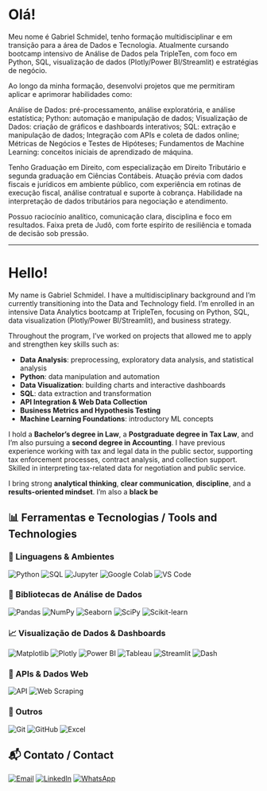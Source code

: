 # Olá!

Meu nome é Gabriel Schmidel, tenho formação multidisciplinar e em transição para a área de Dados e Tecnologia. Atualmente cursando bootcamp intensivo de Análise de Dados pela TripleTen, com foco em Python, SQL, visualização de dados (Plotly/Power BI/Streamlit) e estratégias de negócio.

Ao longo da minha formação, desenvolvi projetos que me permitiram aplicar e aprimorar habilidades como:

Análise de Dados: pré-processamento, análise exploratória, e análise estatística;
Python: automação e manipulação de dados;
Visualização de Dados: criação de gráficos e dashboards interativos;
SQL: extração e manipulação de dados;
Integração com APIs e coleta de dados online;
Métricas de Negócios e Testes de Hipóteses;
Fundamentos de Machine Learning: conceitos iniciais de aprendizado de máquina.

Tenho Graduação em Direito, com especialização em Direito Tributário e segunda graduação em Ciências Contábeis. Atuação prévia com dados fiscais e jurídicos em ambiente público, com experiência em rotinas de execução fiscal, análise contratual e suporte à cobrança. Habilidade na interpretação de dados tributários para negociação e atendimento.

Possuo raciocínio analítico, comunicação clara, disciplina e foco em resultados. Faixa preta de Judô, com forte espírito de resiliência e tomada de decisão sob pressão.

_________________________________________________________________________________________________________________________________________________________________________________________________
# Hello!

My name is Gabriel Schmidel. I have a multidisciplinary background and I’m currently transitioning into the Data and Technology field. I’m enrolled in an intensive Data Analytics bootcamp at TripleTen, focusing on Python, SQL, data visualization (Plotly/Power BI/Streamlit), and business strategy.

Throughout the program, I’ve worked on projects that allowed me to apply and strengthen key skills such as:

- **Data Analysis**: preprocessing, exploratory data analysis, and statistical analysis  
- **Python**: data manipulation and automation  
- **Data Visualization**: building charts and interactive dashboards  
- **SQL**: data extraction and transformation  
- **API Integration & Web Data Collection**  
- **Business Metrics and Hypothesis Testing**  
- **Machine Learning Foundations**: introductory ML concepts  

I hold a **Bachelor’s degree in Law**, a **Postgraduate degree in Tax Law**, and I’m also pursuing a **second degree in Accounting**. I have previous experience working with tax and legal data in the public sector, supporting tax enforcement processes, contract analysis, and collection support. Skilled in interpreting tax-related data for negotiation and public service.

I bring strong **analytical thinking**, **clear communication**, **discipline**, and a **results-oriented mindset**. I’m also a **black be**


## 📊 Ferramentas e Tecnologias / Tools and Technologies

### 🐍 Linguagens & Ambientes
![Python](https://img.shields.io/badge/Python-3776AB?style=for-the-badge&logo=python&logoColor=white)
![SQL](https://img.shields.io/badge/SQL-003B57?style=for-the-badge&logo=postgresql&logoColor=white)
![Jupyter](https://img.shields.io/badge/Jupyter-F37626?style=for-the-badge&logo=jupyter&logoColor=white)
![Google Colab](https://img.shields.io/badge/Google_Colab-F9AB00?style=for-the-badge&logo=google-colab&logoColor=white)
![VS Code](https://img.shields.io/badge/VS%20Code-007ACC?style=for-the-badge&logo=visual-studio-code&logoColor=white)

### 🧪 Bibliotecas de Análise de Dados
![Pandas](https://img.shields.io/badge/Pandas-150458?style=for-the-badge&logo=pandas&logoColor=white)
![NumPy](https://img.shields.io/badge/NumPy-013243?style=for-the-badge&logo=numpy&logoColor=white)
![Seaborn](https://img.shields.io/badge/Seaborn-3776AB?style=for-the-badge&logo=python&logoColor=white)
![SciPy](https://img.shields.io/badge/SciPy-8CAAE6?style=for-the-badge&logo=scipy&logoColor=white)
![Scikit-learn](https://img.shields.io/badge/Scikit--learn-F7931E?style=for-the-badge&logo=scikitlearn&logoColor=white)

### 📈 Visualização de Dados & Dashboards
![Matplotlib](https://img.shields.io/badge/Matplotlib-11557C?style=for-the-badge&logo=python&logoColor=white)
![Plotly](https://img.shields.io/badge/Plotly-3F4F75?style=for-the-badge&logo=plotly&logoColor=white)
![Power BI](https://img.shields.io/badge/Power_BI-F2C811?style=for-the-badge&logo=powerbi&logoColor=black)
![Tableau](https://img.shields.io/badge/Tableau-E97627?style=for-the-badge&logo=tableau&logoColor=white)
![Streamlit](https://img.shields.io/badge/Streamlit-FF4B4B?style=for-the-badge&logo=streamlit&logoColor=white)
![Dash](https://img.shields.io/badge/Dash-000000?style=for-the-badge&logo=plotly&logoColor=white)

### 🔄 APIs & Dados Web
![API](https://img.shields.io/badge/REST%20APIs-005571?style=for-the-badge&logo=api&logoColor=white)
![Web Scraping](https://img.shields.io/badge/Web_Scraping-FFA500?style=for-the-badge&logo=python&logoColor=white)

### 🧰 Outros
![Git](https://img.shields.io/badge/Git-F05032?style=for-the-badge&logo=git&logoColor=white)
![GitHub](https://img.shields.io/badge/GitHub-181717?style=for-the-badge&logo=github&logoColor=white)
![Excel](https://img.shields.io/badge/Excel-217346?style=for-the-badge&logo=microsoft-excel&logoColor=white)

## 📬 Contato / Contact

[![Email](https://img.shields.io/badge/gschmidel@hotmail.com-D14836?style=for-the-badge&logo=gmail&logoColor=white)](mailto:gschmidel@hotmail.com)
[![LinkedIn](https://img.shields.io/badge/Gabriel%20Schmidel-0A66C2?style=for-the-badge&logo=linkedin&logoColor=white)](https://www.linkedin.com/in/gabriel-schmidel-37975ba3)
[![WhatsApp](https://img.shields.io/badge/+55%2051%2099442--1640-25D366?style=for-the-badge&logo=whatsapp&logoColor=white)](https://wa.me/5551994421640)

